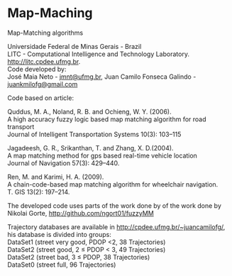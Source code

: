 # Map-Maching
Map-Matching algorithms

Universidade Federal de Minas Gerais - Brazil \
LITC - Computational Intelligence and Technology Laboratory. http://litc.cpdee.ufmg.br. \
Code developed by: \
José Maia Neto - jmnt@ufmg.br, Juan Camilo Fonseca Galindo - juankmilofg@gmail.com

Code based on article:

Quddus, M. A., Noland, R. B. and Ochieng, W. Y. (2006). \
A high accuracy fuzzy logic based map matching algorithm for road transport \
Journal of Intelligent Transportation Systems 10(3): 103–115

Jagadeesh, G. R., Srikanthan, T. and Zhang, X. D.(2004). \
A map matching method for gps based real-time vehicle location \
Journal of Navigation 57(3): 429–440.

Ren, M. and Karimi, H. A. (2009). \
A chain-code-based map matching algorithm for wheelchair navigation. \
T. GIS 13(2): 197–214.

The developed code uses parts of the work done by of the work done by Nikolai Gorte, http://github.com/ngort01/fuzzyMM 

Trajectory databases are available in http://cpdee.ufmg.br/~juancamilofg/, his database is divided into groups:\
DataSet1 (street very good, PDOP <2, 38 Trajectories)\
DataSet2 (street good, 2  ≤ PDOP < 3, 49 Trajectories)\
DataSet2 (street bad,  3  ≤ PDOP, 38 Trajectories)\
DataSet0 (street full, 96 Trajectories)
